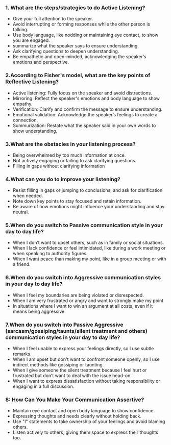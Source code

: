 ### 1. What are the steps/strategies to do Active Listening? 
- Give your full attention to the speaker.
- Avoid interrupting or forming responses while the other person is talking.
- Use body language, like nodding or maintaining eye contact, to show you are engaged.
- summarize what the speaker says to ensure understanding.
- Ask clarifying questions to deepen understanding.
- Be empathetic and open-minded, acknowledging the speaker’s emotions and perspective.

### 2.According to Fisher's model, what are the key points of Reflective Listening?
- Active listening: Fully focus on the speaker and avoid distractions.
- Mirroring: Reflect the speaker's emotions and body language to show empathy.
- Verification: Clarify and confirm the message to ensure understanding.
- Emotional validation: Acknowledge the speaker’s feelings to create a connection.
- Summurization: Restate what the speaker said in your own words to show understanding.

### 3.What are the obstacles in your listening process?
-  Being overwhelmed by too much information at once.
-  Not actively engaging or failing to ask clarifying questions.
-  Filling in gaps without clarifying information

### 4.What can you do to improve your listening?
- Resist filling in gaps or jumping to conclusions, and ask for clarification when needed.
- Note down key points to stay focused and retain information.
- Be aware of how emotions might influence your understanding and stay neutral.

### 5.When do you switch to Passive communication style in your day to day life?
- When I don’t want to upset others, such as in family or social situations.
- When I lack confidence or feel intimidated, like during a work meeting or when speaking to authority figures.
- When I want peace than making my point, like in a group meeting or with a friend.

### 6.When do you switch into Aggressive communication styles in your day to day life?
- When I feel my boundaries are being violated or disrespected.
- When I am very frustrated or angry and want to strongly make my point
- In situations where I want to win an argument at all costs, even if it means being aggressive.

### 7.When do you switch into Passive Aggressive (sarcasm/gossiping/taunts/silent treatment and others) communication styles in your day to day life?
- When I feel unable to express your feelings directly, so I use subtle remarks.
- When I am upset but don't want to confront someone openly, so I use indirect methods like gossiping or taunting.
- When I give someone the silent treatment because I feel hurt or frustrated but don’t want to deal with the issue head-on.
- When I want to express dissatisfaction without taking responsibility or engaging in a full discussion.

### 8: How Can You Make Your Communication Assertive?

- Maintain eye contact and open body language to show confidence.
- Expressing thoughts and needs clearly without holding back.
- Use "I" statements to take ownership of your feelings and avoid blaming others.
- Listen actively to others, giving them space to express their thoughts too.
